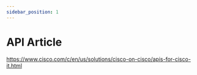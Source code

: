 ```yaml
---
sidebar_position: 1
---
```


# API Article

<a href="https://www.cisco.com/c/en/us/solutions/cisco-on-cisco/apis-for-cisco-it.html">https://www.cisco.com/c/en/us/solutions/cisco-on-cisco/apis-for-cisco-it.html</a>
